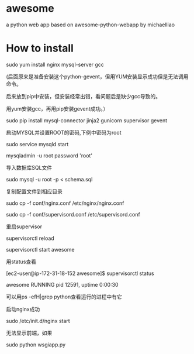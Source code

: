 # awesome
a python web app based on awesome-python-webapp by michaelliao
# How to install
sudo yum install nginx mysql-server gcc

  (后面原来是准备安装这个python-gevent，但用YUM安装显示成功但是无法调用命令。
  
  后来放到pip中安装，但安装经常出错，看问题后是缺少gcc导致的。
  
  用yum安装gcc，再用pip安装gevent成功。）

sudo pip install mysql-connector jinja2 gunicorn  supervisor gevent

启动MYSQL并设置ROOT的密码,下例中密码为root

sudo service mysqld start

mysqladmin -u root password 'root'

导入数据库SQL文件

sudo mysql -u root -p < schema.sql

复制配置文件到相应目录

sudo cp -f conf/nginx.conf /etc/nginx/nginx.conf

sudo cp -f conf/supervisord.conf /etc/supervisord.conf

重启supervisor

supervisorctl reload

supervisorctl start awesome

用status查看

[ec2-user@ip-172-31-18-152 awesome]$ supervisorctl status

awesome                          RUNNING   pid 12591, uptime 0:00:30

可以用ps -efH|grep python查看运行的进程中有它

启动nginx成功
 
 sudo /etc/init.d/nginx start

无法显示前端，如果

sudo python wsgiapp.py
